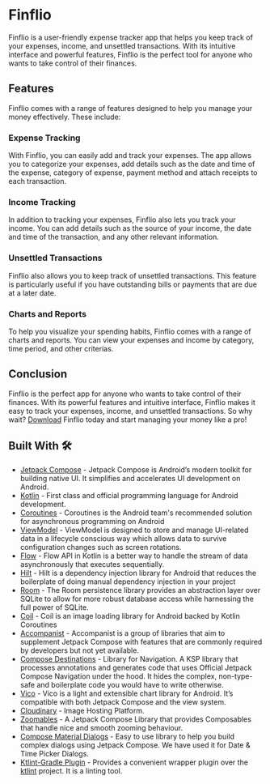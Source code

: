 # Finflio

Finflio is a user-friendly expense tracker app that helps you keep track of your expenses, income, and unsettled transactions. With its intuitive interface and powerful features, Finflio is the perfect tool for anyone who wants to take control of their finances.

## Features

Finflio comes with a range of features designed to help you manage your money effectively. These include:

### Expense Tracking

With Finflio, you can easily add and track your expenses. The app allows you to categorize your expenses, add details such as the date and time of the expense, category of expense, payment method and attach receipts to each transaction.

### Income Tracking

In addition to tracking your expenses, Finflio also lets you track your income. You can add details such as the source of your income, the date and time of the transaction, and any other relevant information.

### Unsettled Transactions

Finflio also allows you to keep track of unsettled transactions. This feature is particularly useful if you have outstanding bills or payments that are due at a later date.

### Charts and Reports

To help you visualize your spending habits, Finflio comes with a range of charts and reports. You can view your expenses and income by category, time period, and other criterias.

## Conclusion

Finflio is the perfect app for anyone who wants to take control of their finances. With its powerful features and intuitive interface, Finflio makes it easy to track your expenses, income, and unsettled transactions. So why wait? [Download](https://github.com/Dark-Knight11/Finflio/releases/download/v0.1.0/finflio.apk) Finflio today and start managing your money like a pro!


## Built With 🛠

- [Jetpack Compose](https://developer.android.com/jetpack/compose) - Jetpack Compose is Android’s modern toolkit for building native UI. It simplifies and accelerates UI development on Android.
- [Kotlin](https://kotlinlang.org/) - First class and official programming language for Android development.
- [Coroutines](https://kotlinlang.org/docs/reference/coroutines-overview.html) - Coroutines is the Android team's recommended solution for asynchronous programming on Android
- [ViewModel](https://developer.android.com/topic/libraries/architecture/viewmodel) - ViewModel is designed to store and manage UI-related data in a lifecycle conscious way which allows data to survive configuration changes such as screen rotations.
- [Flow](https://developer.android.com/kotlin/flow) - Flow API in Kotlin is a better way to handle the stream of data asynchronously that executes sequentially.
- [Hilt](https://developer.android.com/training/dependency-injection/hilt-android) - Hilt is a dependency injection library for Android that reduces the boilerplate of doing manual dependency injection in your project
- [Room](https://developer.android.com/topic/libraries/architecture/room) - The Room persistence library provides an abstraction layer over SQLite to allow for more robust database access while harnessing the full power of SQLite.
- [Coil](https://coil-kt.github.io/coil/compose/) - Coil is an image loading library for Android backed by Kotlin Coroutines 
- [Accompanist](https://github.com/google/accompanist) - Accompanist is a group of libraries that aim to supplement Jetpack Compose with features that are commonly required by developers but not yet available.
- [Compose Destinations](https://github.com/raamcosta/compose-destinations) - Library for Navigation. A KSP library that processes annotations and generates code that uses Official Jetpack Compose Navigation under the hood. It hides the complex, non-type-safe and boilerplate code you would have to write otherwise.
- [Vico](https://github.com/patrykandpatrick/vico) - Vico is a light and extensible chart library for Android. It’s compatible with both Jetpack Compose and the view system.
- [Cloudinary](https://cloudinary.com/) - Image Hosting Platform.
- [Zoomables](https://github.com/Mr-Pine/Zoomables) - A Jetpack Compose Library that provides Composables that handle nice and smooth zooming behaviour.
- [Compose Material Dialogs](https://github.com/vanpra/compose-material-dialogs) - Easy to use library to help you build complex dialogs using Jetpack Compose. We have used it for Date & Time Picker Dialogs.
- [Ktlint-Gradle Plugin](https://github.com/JLLeitschuh/ktlint-gradle) - Provides a convenient wrapper plugin over the [ktlint](https://github.com/pinterest/ktlint) project. It is a linting tool.


